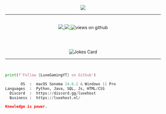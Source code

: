 <div align="center">

<a href="https://discord.com/users/148371036419653633/">
    <img align="center" src="https://discord.c99.nl/widget/theme-4/148371036419653633.png">
</a>

<br>

***

<br>

<a href="https://discord.gg/luxehost" target="_blank">
    <img src="https://img.shields.io/badge/Discord-7289DA?style=for-the-badge&logo=discord&logoColor=white" target="_blank">
</a> 
<a href = "mailto:info@luxehost.nl">
    <img src="https://img.shields.io/badge/-Gmail-%23333?style=for-the-badge&logo=gmail&logoColor=white" target="_blank">
</a>
<img src="https://komarev.com/ghpvc/?username=LuxeGamingYT&label=Views&color=brightgreen&style=flat-square" alt="views on github" />

<br><br>

<img src="https://readme-jokes.vercel.app/api" alt="Jokes Card" />

</div>

 ***
 <br>

```python
print(f'Follow {LuxeGamingYT} on Github')
```

```python
       OS  :  macOS Sonoma 14.6.1 & Windows 11 Pro
Languages  :  Python, Java, SQL, Js, HTML/CSS
  Discord  :  https://discord.gg/luxehost
  Business :  https://luxehost.nl/
```

```json
Knowledge is power.
```
